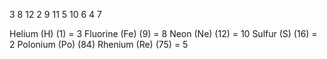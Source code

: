 3 8 12 2 9 11 5 10 6 4 7 

Helium (H) (1) = 3
Fluorine (Fe) (9) = 8
Neon (Ne) (12) = 10
Sulfur (S) (16) = 2
Polonium (Po) (84)
Rhenium (Re) (75) = 5
